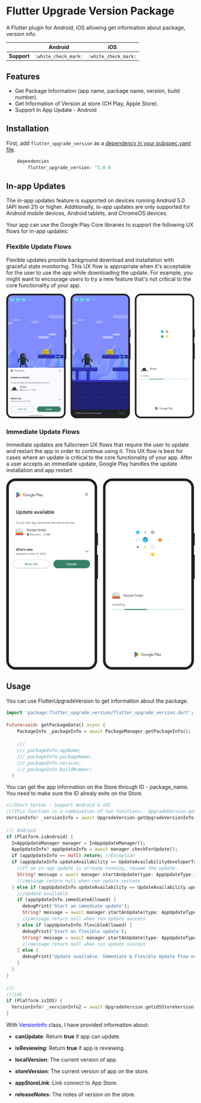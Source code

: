 # Flutter Upgrade Version Package

A Flutter plugin for Android, iOS allowing get information about package, version info.

|                | Android | iOS      |
|----------------|:-:|:-:|
| **Support**   |`:white_check_mark:` |`:white_check_mark:`| 


## Features

* Get Package Information (app name, package name, version, build number).
* Get Information of Version at store (CH Play, Apple Store).
* Support In App Update - Android

## Installation

First, add `flutter_upgrade_version` as a [dependency in your pubspec.yaml file](https://flutter.dev/using-packages/).

```dart
    dependencies
        flutter_upgrade_version: ^1.0.6
```

## In-app Updates

The in-app updates feature is supported on devices running Android 5.0 (API level 21) or higher. Additionally, in-app updates are only supported for Android mobile devices, Android tablets, and ChromeOS devices.

Your app can use the Google Play Core libraries to support the following UX flows for in-app updates:

### Flexible Update Flows

Flexible updates provide background download and installation with graceful state monitoring. This UX flow is appropriate when it's acceptable for the user to use the app while downloading the update. For example, you might want to encourage users to try a new feature that's not critical to the core functionality of your app.

![Flexible Flow](assets/flexible_flow.png)


### Immediate Update Flows

Immediate updates are fullscreen UX flows that require the user to update and restart the app in order to continue using it. This UX flow is best for cases where an update is critical to the core functionality of your app. After a user accepts an immediate update, Google Play handles the update installation and app restart.

![Immediate Flow](assets/immediate_flow.png)



## Usage

You can use FlutterUpgradeVersion to get information about the package.

```dart
import 'package:flutter_upgrade_version/flutter_upgrade_version.dart';

Future<void> getPackageData() async {
    PackageInfo _packageInfo = await PackageManager.getPackageInfo();

    ///
    ///_packageInfo.appName;
    ///_packageInfo.packageName;
    ///_packageInfo.version;
    ///_packageInfo.buildNumber;
  }
```

You can get the app information on the Store through ID - package_name. You need to make sure the ID alrealy exits on the Store.

```dart
///Short Syntax - Support Android & iOS
///This function is a combination of two functions:  UpgradeVersion.getAndroidStoreVersion &  UpgradeVersion.getiOSStoreVersion
VersionInfo? _versionInfo = await UpgradeVersion.getUpgradeVersionInfo();

/// Android
if (Platform.isAndroid) {
  InAppUpdateManager manager = InAppUpdateManager();
  AppUpdateInfo? appUpdateInfo = await manager.checkForUpdate();
  if (appUpdateInfo == null) return; //Exception
  if (appUpdateInfo.updateAvailability == UpdateAvailabilitydeveloperTriggeredUpdateInProgress) {
    //If an in-app update is already running, resume the update.
    String? message = await manager.startAnUpdate(type: AppUpdateType.immediate);
    ///message return null when run update success 
  } else if (appUpdateInfo.updateAvailability == UpdateAvailability.updateAvailable) {
    ///Update available
    if (appUpdateInfo.immediateAllowed) {
      debugPrint('Start an immediate update');
      String? message = await manager.startAnUpdate(type: AppUpdateType.immediate);
      ///message return null when run update success 
    } else if (appUpdateInfo.flexibleAllowed) {
      debugPrint('Start an flexible update');
      String? message = await manager.startAnUpdate(type: AppUpdateType.flexible);
      ///message return null when run update success
    } else {
      debugPrint('Update available. Immediate & Flexible Update Flow not allow');
    }
  }
}

///
///iOS
if (Platform.isIOS) {
  VersionInfo? _versionInfo2 = await UpgradeVersion.getiOSStoreVersion(_packageInfo);
}

```

With <span style='color:blue'>VersionInfo</span> class, I have provided information about:
 
* **canUpdate**: Return **true** if app can update.

* **isReviewing**: Return **true** if app is reviewing.

* **localVersion**: The current version of app.

* **storeVersion**: The current version of app on the store.

* **appStoreLink**: Link connect to App Store.

* **releaseNotes**: The notes of version on the store.

